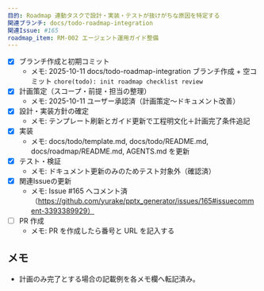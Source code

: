 ```yaml
---
目的: Roadmap 連動タスクで設計・実装・テストが抜けがちな原因を特定する
関連ブランチ: docs/todo-roadmap-integration
関連Issue: #165
roadmap_item: RM-002 エージェント運用ガイド整備
---
```


- [x] ブランチ作成と初期コミット
  - メモ: 2025-10-11 docs/todo-roadmap-integration ブランチ作成 + 空コミット `chore(todo): init roadmap checklist review`
- [x] 計画策定（スコープ・前提・担当の整理）
  - メモ: 2025-10-11 ユーザー承認済（計画策定〜ドキュメント改善）
- [x] 設計・実装方針の確定
  - メモ: テンプレート刷新とガイド更新で工程明文化＋計画完了条件追記
- [x] 実装
  - メモ: docs/todo/template.md, docs/todo/README.md, docs/roadmap/README.md, AGENTS.md を更新
- [x] テスト・検証
  - メモ: ドキュメント更新のみのためテスト対象外（確認済）
- [x] 関連Issueの更新
  - メモ: Issue #165 へコメント済（https://github.com/yurake/pptx_generator/issues/165#issuecomment-3393389929）
- [ ] PR 作成
  - メモ: PR を作成したら番号と URL を記入する

## メモ
- 計画のみ完了とする場合の記載例を各メモ欄へ転記済み。
